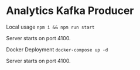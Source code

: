 # Analytics Kafka Producer
Local usage `npm i && npm run start`

Server starts on port 4100.

Docker Deployment `docker-compose up -d`

Server starts on port 4100.